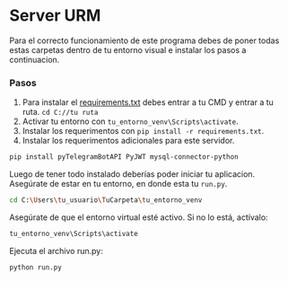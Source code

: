 # Server URM

Para el correcto funcionamiento de este programa debes de poner todas estas carpetas dentro de tu entorno visual e instalar los pasos a continuacion.

### Pasos

1. Para instalar el [requirements.txt](https://github.com/ReynerRojasG/serverURM/blob/main/requirements.txt) debes entrar a tu CMD y entrar a tu ruta.
```cd C://tu ruta```
2. Activar tu entorno con ```tu_entorno_venv\Scripts\activate```.
3. Instalar los requerimentos con ```pip install -r requirements.txt```.
4. Instalar los requerimentos adicionales para este servidor.
```bash
pip install pyTelegramBotAPI PyJWT mysql-connector-python
```
Luego de tener todo instalado deberías poder iniciar tu aplicacion. Asegúrate de estar en tu entorno, en donde esta tu ```run.py```.
```bash
cd C:\Users\tu_usuario\TuCarpeta\tu_entorno_venv
```
Asegúrate de que el entorno virtual esté activo. Si no lo está, actívalo:
```bash
tu_entorno_venv\Scripts\activate
```
Ejecuta el archivo run.py:
```bash
python run.py
```


